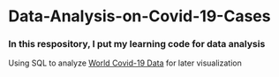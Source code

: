 # Data-Analysis-on-Covid-19-Cases
### In this respository, I put my learning code for data analysis
Using SQL to analyze [World Covid-19 Data](https://ourworldindata.org/covid-deaths) for later visualization
